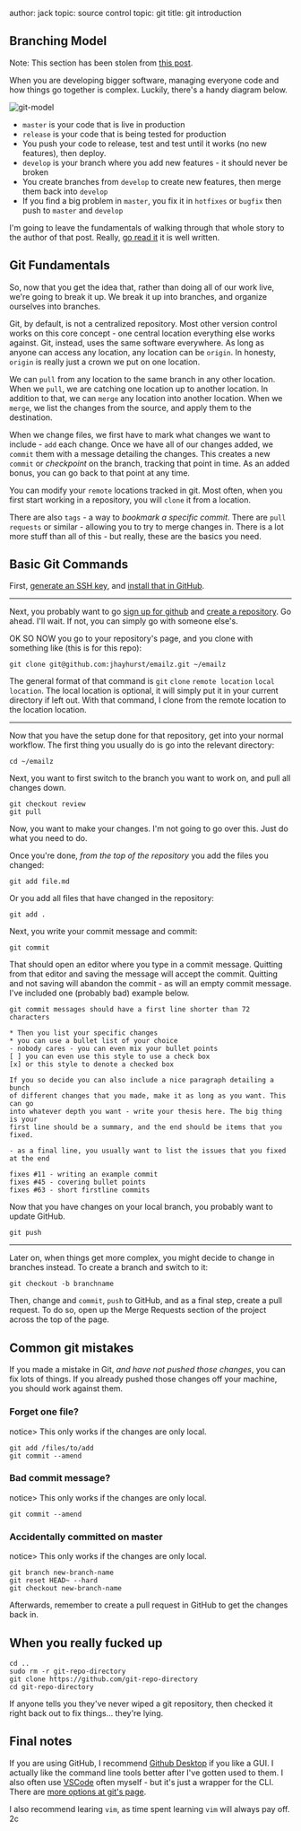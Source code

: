 author: jack
topic: source control
topic: git
title: git introduction

## Branching Model

Note: This section has been stolen from [this post](http://nvie.com/posts/a-successful-git-branching-model/).

When you are developing bigger software, managing everyone code and how things go together is complex.
Luckily, there's a handy diagram below.

![git-model](/static/images/git-model.png)

* `master` is your code that is live in production
* `release` is your code that is being tested for production
 * You push your code to release, test and test until it works (no new features), then deploy.
* `develop` is your branch where you add new features - it should never be broken
* You create branches from `develop` to create new features, then merge them back into `develop`
* If you find a big problem in `master`, you fix it in `hotfixes` or `bugfix` then push to `master` and `develop`

I'm going to leave the fundamentals of walking through that whole story to the author of that post.
Really, [go read it](http://nvie.com/posts/a-successful-git-branching-model/) it is well written.

## Git Fundamentals

So, now that you get the idea that, rather than doing all of our work live, we're going to break it up.
We break it up into branches, and organize ourselves into branches.

Git, by default, is not a centralized repository.
Most other version control works on this core concept - one central location everything else works against.
Git, instead, uses the same software everywhere.
As long as anyone can access any location, any location can be `origin`.
In honesty, `origin` is really just a crown we put on one location.

We can `pull` from any location to the same branch in any other location.
When we `pull`, we are catching one location up to another location.
In addition to that, we can `merge` any location into another location.
When we `merge`, we list the changes from the source, and apply them to the destination.

When we change files, we first have to mark what changes we want to include - `add` each change.
Once we have all of our changes added, we `commit` them with a message detailing the changes.
This creates a new `commit` or _checkpoint_ on the branch, tracking that point in time.
As an added bonus, you can go back to that point at any time.

You can modify your `remote` locations tracked in git.
Most often, when you first start working in a repository, you will `clone` it from a location.

There are also `tags` - a way to _bookmark a specific commit_.
There are `pull requests` or similar - allowing you to try to merge changes in.
There is a lot more stuff than all of this - but really, these are the basics you need.

## Basic Git Commands

First, [generate an SSH key](http://hostbaitor.com/openssh#generating-an-ssh-key), and [install that in GitHub](https://github.com/settings/keys).

- - - -

Next, you probably want to go [sign up for github](https://github.com/join) and [create a repository](https://github.com/new).
Go ahead. I'll wait. If not, you can simply go with someone else's.

OK SO NOW you go to your repository's page, and you clone with something like (this is for this repo):

```
git clone git@github.com:jhayhurst/emailz.git ~/emailz
```

The general format of that command is `git` `clone` `remote location` `local location`.
The local location is optional, it will simply put it in your current directory if left out.
With that command, I clone from the remote location to the location location.

- - - -

Now that you have the setup done for that repository, get into your normal workflow.
The first thing you usually do is go into the relevant directory:

```
cd ~/emailz
```

Next, you want to first switch to the branch you want to work on, and pull all changes down.

```
git checkout review
git pull
```

Now, you want to make your changes. I'm not going to go over this. Just do what you need to do.

Once you're done, _from the top of the repository_ you add the files you changed:

```
git add file.md
```

Or you add all files that have changed in the repository:

```
git add .
```

Next, you write your commit message and commit:

```
git commit
```

That should open an editor where you type in a commit message.
Quitting from that editor and saving the message will accept the commit.
Quitting and not saving will abandon the commit - as will an empty commit message.
I've included one (probably bad) example below.

```
git commit messages should have a first line shorter than 72 characters

* Then you list your specific changes
* you can use a bullet list of your choice
- nobody cares - you can even mix your bullet points
[ ] you can even use this style to use a check box
[x] or this style to denote a checked box

If you so decide you can also include a nice paragraph detailing a bunch
of different changes that you made, make it as long as you want. This can go
into whatever depth you want - write your thesis here. The big thing is your
first line should be a summary, and the end should be items that you fixed.

- as a final line, you usually want to list the issues that you fixed at the end

fixes #11 - writing an example commit
fixes #45 - covering bullet points
fixes #63 - short firstline commits
```

Now that you have changes on your local branch, you probably want to update GitHub.

```
git push
```

- - - -

Later on, when things get more complex, you might decide to change in branches instead.
To create a branch and switch to it:

```
git checkout -b branchname
```

Then, change and `commit`, `push` to GitHub, and as a final step, create a pull request.
To do so, open up the Merge Requests section of the project across the top of the page.

## Common git mistakes
If you made a mistake in Git, *and have not pushed those changes*, you can fix lots of things.
If you already pushed those changes off your machine, you should work against them.

### Forget one file?
notice> This only works if the changes are only local.

```
git add /files/to/add
git commit --amend
```

### Bad commit message?
notice> This only works if the changes are only local.

```
git commit --amend
```

### Accidentally committed on master
notice> This only works if the changes are only local.

```
git branch new-branch-name
git reset HEAD~ --hard
git checkout new-branch-name
```

Afterwards, remember to create a pull request in GitHub to get the changes back in.

## When you really fucked up

```
cd ..
sudo rm -r git-repo-directory
git clone https://github.com/git-repo-directory
cd git-repo-directory
```

If anyone tells you they've never wiped a git repository, then checked it right back out to fix things...
they're lying.

## Final notes

If you are using GitHub, I recommend [Github Desktop](https://desktop.github.com/) if you like a GUI.
I actually like the command line tools better after I've gotten used to them.
I also often use [VSCode](https://code.visualstudio.com/) often myself - but it's just a wrapper for the CLI.
There are [more options at git's page](https://git-scm.com/download/gui/linux).

I also recommend learing `vim`, as time spent learning `vim` will always pay off. 2c